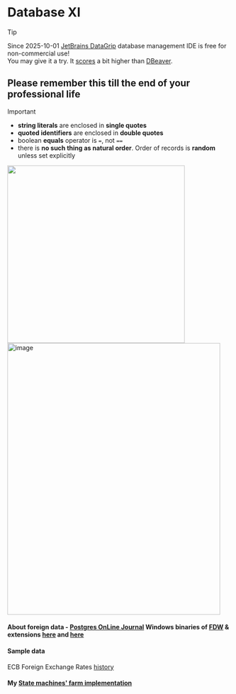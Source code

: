# Database XI
> [!TIP]
> Since 2025-10-01 [JetBrains DataGrip](https://www.jetbrains.com/datagrip/) database management IDE is free for non-commercial use!  
> You may give it a try. It [scores](https://www.g2.com/compare/dbeaver-vs-datagrip) a bit higher than [DBeaver](https://dbeaver.io/).

## Please remember this till the end of your professional life
> [!IMPORTANT]
> - **string literals** are enclosed in **single quotes**
> - **quoted identifiers** are enclosed in **double quotes**
> - boolean **equals** operator is `=`, not `==`
> - there is **no such thing as natural order**. Order of records is **random** unless set explicitly
>   

<kbd><img width="400" src="https://github.com/user-attachments/assets/01c7a915-6be8-41be-b050-78612ad1c5ed" /></kbd>
<img width="480" height="612" alt="image" src="https://github.com/user-attachments/assets/80539a48-537a-4cb5-971c-3edaa7c56de7" />


#### About foreign data - [Postgres OnLine Journal](https://www.postgresonline.com/) Windows binaries of [FDW](https://www.postgresql.org/docs/current/ddl-foreign-data.html) & extensions [here](https://www.postgresonline.com/winextensions.php) and [here](https://www.postgresonline.com/journal/index.php?/categories/47-postgresql-versions)
#### Sample data
ECB Foreign Exchange Rates [history](https://www.ecb.europa.eu/stats/eurofxref/eurofxref-hist.zip)

#### My [State machines' farm implementation](https://github.com/stefanov-sm/state-machine-farm)

